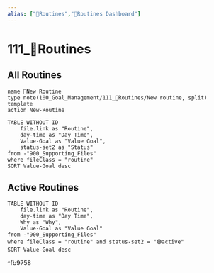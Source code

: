 ```yaml
---
alias: ["🔁Routines","🔁Routines Dashboard"]
---
```


# 111_🔁Routines
## All Routines
```button
name 🔁New Routine
type note(100_Goal_Management/111_🔁Routines/New routine, split) template
action New-Routine
```
```dataview
TABLE WITHOUT ID
    file.link as "Routine",
    day-time as "Day Time",
    Value-Goal as "Value Goal",
    status-set2 as "Status"
from -"900_Supporting_Files"
where fileClass = "routine" 
SORT Value-Goal desc
```
## Active Routines
```dataview
TABLE WITHOUT ID
    file.link as "Routine",
    day-time as "Day Time",
    Why as "Why",
    Value-Goal as "Value Goal"
from -"900_Supporting_Files" 
where fileClass = "routine" and status-set2 = "🟢active"
SORT Value-Goal desc
```

^fb9758

